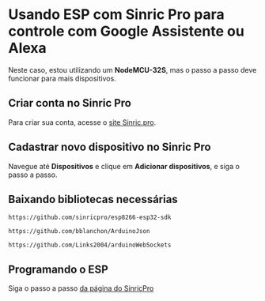 # Usando ESP com Sinric Pro para controle com Google Assistente ou Alexa
Neste caso, estou utilizando um **NodeMCU-32S**, mas o passo a passo deve funcionar para mais dispositivos.

## Criar conta no Sinric Pro
Para criar sua conta, acesse o [site Sinric.pro](https://sinric.pro/pt-index.html).

## Cadastrar novo dispositivo no Sinric Pro
Navegue até **Dispositivos** e clique em **Adicionar dispositivos**, e siga o passo a passo.

## Baixando bibliotecas necessárias

`https://github.com/sinricpro/esp8266-esp32-sdk`

`https://github.com/bblanchon/ArduinoJson`

`https://github.com/Links2004/arduinoWebSockets`


## Programando o ESP

Siga o passo a passo [da página do SinricPro](https://github.com/sinricpro/esp8266-esp32-sdk)
